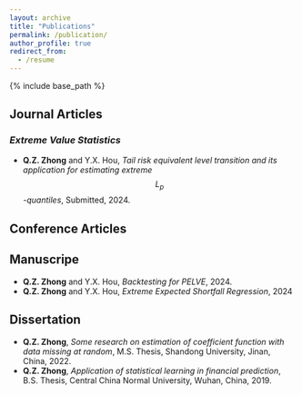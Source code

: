 ```yaml
---
layout: archive
title: "Publications"
permalink: /publication/
author_profile: true
redirect_from:
  - /resume
---
```


{% include base_path %}


## Journal Articles

### *Extreme Value Statistics*

- **Q.Z. Zhong** and Y.X. Hou, *Tail risk equivalent level transition and its application for estimating extreme $$L_p$$-quantiles*, Submitted, 2024.

## Conference Articles


## Manuscripe

- **Q.Z. Zhong** and Y.X. Hou, *Backtesting for PELVE*, 2024.
- **Q.Z. Zhong** and Y.X. Hou, *Extreme Expected Shortfall Regression*, 2024


## Dissertation

- **Q.Z. Zhong**, *Some research on estimation of coefficient function with data missing at random*, M.S. Thesis, Shandong University, Jinan, China, 2022.
- **Q.Z. Zhong**, *Application of statistical learning in financial prediction*, B.S. Thesis, Central China Normal University, Wuhan, China, 2019.
